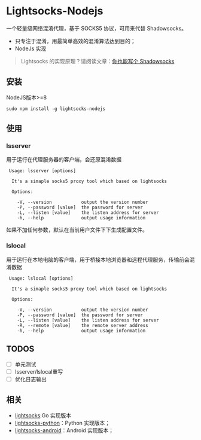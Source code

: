 # Lightsocks-Nodejs

一个轻量级网络混淆代理，基于 SOCKS5 协议，可用来代替 Shadowsocks。

- 只专注于混淆，用最简单高效的混淆算法达到目的；
- NodeJs 实现

>Lightsocks 的实现原理？请阅读文章：[你也能写个 Shadowsocks](https://github.com/gwuhaolin/blog/issues/12)

## 安装
NodeJS版本>=8

```
sudo npm install -g lightsocks-nodejs
```

## 使用

### lsserver
用于运行在代理服务器的客户端，会还原混淆数据
```
 Usage: lsserver [options]

  It's a simaple socks5 proxy tool which based on lightsocks

  Options:

    -V, --version           output the version number
    -P, --password [value]  the password for server
    -L, --listen [value]    the listen address for server
    -h, --help              output usage information

```
如果不加任何参数，默认在当前用户文件下下生成配置文件。

### lslocal
用于运行在本地电脑的客户端，用于桥接本地浏览器和远程代理服务，传输前会混淆数据

```
 Usage: lslocal [options]

  It's a simaple socks5 proxy tool which based on lightsocks

  Options:

    -V, --version           output the version number
    -P, --password [value]  the password for server
    -L, --listen [value]    the listen address for server
    -R, --remote [value]    the remote server address
    -h, --help              output usage information

```

## TODOS
- [ ] 单元测试
- [ ] lsserver/lslocal重写
- [ ] 优化日志输出

## 相关
- [lightsocks](https://github.com/gwuhaolin/lightsocks):Go 实现版本
- [lightsocks-python](https://github.com/linw1995/lightsocks-python)：Python 实现版本；
- [lightsocks-android](https://github.com/XanthusL/LightSocks-Android)：Android 实现版本；